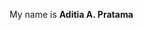 <!--
.. title: About Me
.. date: 2016-06-03 07:41
.. author: Aditia
.. tags: cv
-->

My name is **Aditia A. Pratama**
